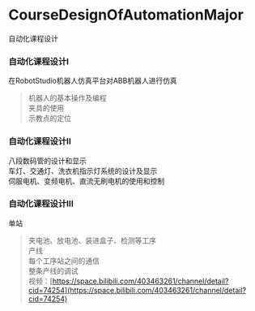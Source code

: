 # CourseDesignOfAutomationMajor
 自动化课程设计  
   
### 自动化课程设计I  
在RobotStudio机器人仿真平台对ABB机器人进行仿真  
> 机器人的基本操作及编程  
> 夹具的使用  
> 示教点的定位  

### 自动化课程设计II  
八段数码管的设计和显示   
车灯、交通灯、洗衣机指示灯系统的设计及显示  
伺服电机、变频电机、直流无刷电机的使用和控制  

### 自动化课程设计III  
单站  
> 夹电池、放电池、装进盒子、检测等工序  
产线  
> 每个工序站之间的通信  
> 整条产线的调试  
> 视频：[https://space.bilibili.com/403463261/channel/detail?cid=74254](https://space.bilibili.com/403463261/channel/detail?cid=74254)  
